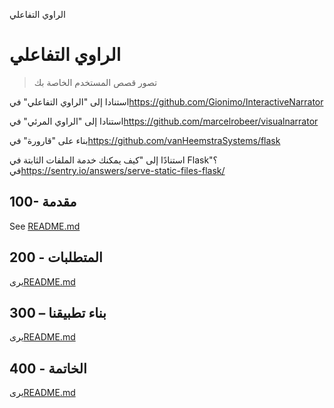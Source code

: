 الراوي التفاعلي

# الراوي التفاعلي

> تصور قصص المستخدم الخاصة بك

استنادا إلى "الراوي التفاعلي" في<https://github.com/Gionimo/InteractiveNarrator>

استنادا إلى "الراوي المرئي" في<https://github.com/marcelrobeer/visualnarrator>

بناء على "قارورة" في<https://github.com/vanHeemstraSystems/flask>

استنادًا إلى "كيف يمكنك خدمة الملفات الثابتة في Flask؟" في<https://sentry.io/answers/serve-static-files-flask/>

## 100- مقدمة

See [README.md](./100/README.md)

## 200 - المتطلبات

يرى[README.md](./200/README.md)

## 300 – بناء تطبيقنا

يرى[README.md](./300/README.md)

## 400 - الخاتمة

يرى[README.md](./400/README.md)
